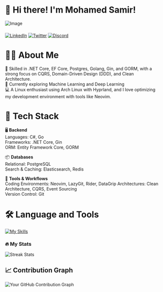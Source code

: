 # 👋 Hi there! I'm Mohamed Samir!

![Image](d13556ec053cffc2410a682ee33436d6.jpg)

###

[![LinkedIn](https://img.shields.io/static/v1?message=LinkedIn&logo=linkedin&label=&color=0077B5&logoColor=white&labelColor=&style=for-the-badge)](https://www.linkedin.com/in/mohamed-samir-a770a722a/)
[![Twitter](https://img.shields.io/static/v1?message=Twitter&logo=twitter&label=&color=1DA1F2&logoColor=white&labelColor=&style=for-the-badge)](https://x.com/yxu173)
[![Discord](https://img.shields.io/static/v1?message=Discord&logo=discord&label=&color=7289DA&logoColor=white&labelColor=&style=for-the-badge)](https://discord.com/users/725534251071570092)

###



###

# 👩‍💻 About Me

🚀 Skilled in .NET Core, EF Core, Postgres, Golang, Gin, and GORM, with a strong focus on CQRS, Domain-Driven Design (DDD), and Clean Architecture.  
🔬 Currently exploring Machine Learning and Deep Learning  
💻 A Linux enthusiast using Arch Linux with Hyprland, and I love optimizing my development environment with tools like Neovim.





# 🚀 Tech Stack

🖥️ **Backend**  
Languages: C#, Go  
Frameworks: .NET Core, Gin  
ORM: Entity Framework Core, GORM  

📦 **Databases**  
Relational: PostgreSQL  
Search & Caching: Elasticsearch, Redis  

🔧 **Tools & Workflows**  
Coding Environments: Neovim, LazyGit, Rider, DataGrip 
Architectures: Clean Architecture, CQRS, Event Sourcing  
Version Control: Git  







# 🛠 Language and Tools

[![My Skills](https://skillicons.dev/icons?i=dotnet,cs,cpp,docker,git,github,go,postgres,redis,vim,rust,neovim,neovim,graphql,postman,python,rust)](https://skillicons.dev)



### 🔥 My Stats

![Streak Stats](https://streak-stats.demolab.com?user=yxu173&locale=en&mode=daily&theme=dark&hide_border=false&border_radius=5&order=3)


## 📈 Contribution Graph
![Your GitHub Contribution Graph](https://github-readme-activity-graph.vercel.app/graph?username=yxu173&theme=react-dark&bg_color=20232a&hide_border=true)
